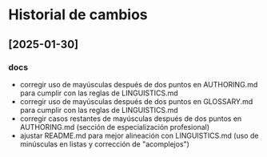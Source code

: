 # Historial de cambios

## [2025-01-30]

### docs
- corregir uso de mayúsculas después de dos puntos en AUTHORING.md para cumplir con las reglas de LINGUISTICS.md
- corregir uso de mayúsculas después de dos puntos en GLOSSARY.md para cumplir con las reglas de LINGUISTICS.md
- corregir casos restantes de mayúsculas después de dos puntos en AUTHORING.md (sección de especialización profesional)
- ajustar README.md para mejor alineación con LINGUISTICS.md (uso de minúsculas en listas y corrección de "acomplejos")
